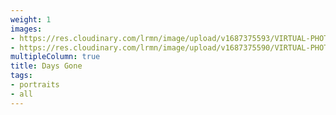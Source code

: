 ```yaml
---
weight: 1
images:
- https://res.cloudinary.com/lrmn/image/upload/v1687375593/VIRTUAL-PHOTOGRAPHY/daysgone/DAYS-GONE60_fmvcne.png
- https://res.cloudinary.com/lrmn/image/upload/v1687375590/VIRTUAL-PHOTOGRAPHY/daysgone/DAYS-GONE54_l2wpfw.png
multipleColumn: true
title: Days Gone
tags:
- portraits
- all
---
```

